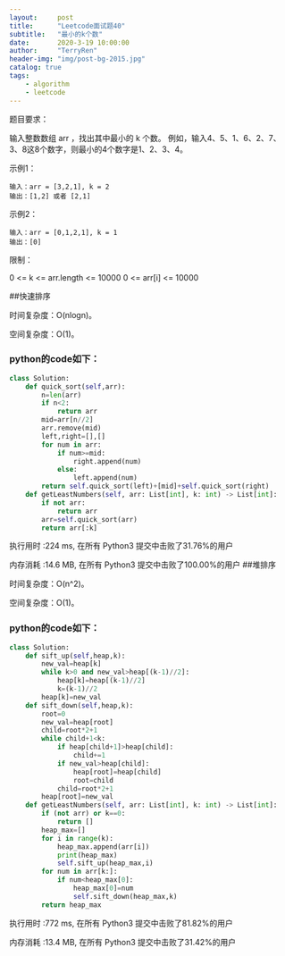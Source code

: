 ```yaml
---
layout:     post
title:      "Leetcode面试题40"
subtitle:   "最小的k个数"
date:       2020-3-19 10:00:00
author:     "TerryRen"
header-img: "img/post-bg-2015.jpg"
catalog: true
tags:
    - algorithm
    - leetcode
---
```

题目要求：

输入整数数组 arr ，找出其中最小的 k 个数。
例如，输入4、5、1、6、2、7、3、8这8个数字，则最小的4个数字是1、2、3、4。



示例1：
```
输入：arr = [3,2,1], k = 2
输出：[1,2] 或者 [2,1]
```
示例2：
```
输入：arr = [0,1,2,1], k = 1
输出：[0]
```
限制：

0 <= k <= arr.length <= 10000
0 <= arr[i] <= 10000

##快速排序



时间复杂度：O(nlogn)。


空间复杂度：O(1)。


### python的code如下：


```python
class Solution:
    def quick_sort(self,arr):
        n=len(arr)
        if n<2:
            return arr
        mid=arr[n//2]
        arr.remove(mid)
        left,right=[],[]
        for num in arr:
            if num>=mid:
                right.append(num)
            else:
                left.append(num)
        return self.quick_sort(left)+[mid]+self.quick_sort(right)
    def getLeastNumbers(self, arr: List[int], k: int) -> List[int]:
        if not arr:
            return arr
        arr=self.quick_sort(arr)
        return arr[:k]
```
执行用时 :224 ms, 在所有 Python3 提交中击败了31.76%的用户

内存消耗 :14.6 MB, 在所有 Python3 提交中击败了100.00%的用户
##堆排序



时间复杂度：O(n^2)。


空间复杂度：O(1)。


### python的code如下：


```python
class Solution:
    def sift_up(self,heap,k):
        new_val=heap[k]
        while k>0 and new_val>heap[(k-1)//2]:
            heap[k]=heap[(k-1)//2]
            k=(k-1)//2
        heap[k]=new_val
    def sift_down(self,heap,k):
        root=0
        new_val=heap[root] 
        child=root*2+1     
        while child+1<k:        
            if heap[child+1]>heap[child]:
                child+=1
            if new_val>heap[child]:
                heap[root]=heap[child]
                root=child
            child=root*2+1
        heap[root]=new_val      
    def getLeastNumbers(self, arr: List[int], k: int) -> List[int]:
        if (not arr) or k==0:
            return []
        heap_max=[]
        for i in range(k):
            heap_max.append(arr[i])
            print(heap_max)
            self.sift_up(heap_max,i)
        for num in arr[k:]:
            if num<heap_max[0]:
                heap_max[0]=num
                self.sift_down(heap_max,k)
        return heap_max

```
执行用时 :772 ms, 在所有 Python3 提交中击败了81.82%的用户

内存消耗 :13.4 MB, 在所有 Python3 提交中击败了31.42%的用户